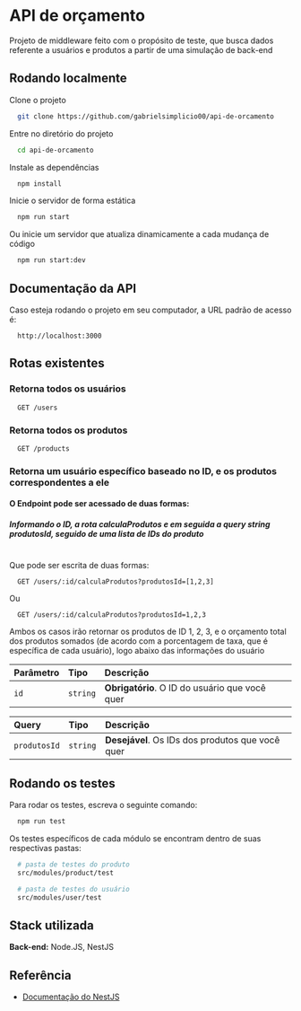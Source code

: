 
# API de orçamento

Projeto de middleware feito com o propósito de teste, que busca dados referente a usuários e produtos a partir de uma simulação de back-end
## Rodando localmente

Clone o projeto

```bash
  git clone https://github.com/gabrielsimplicio00/api-de-orcamento
```

Entre no diretório do projeto

```bash
  cd api-de-orcamento
```

Instale as dependências

```bash
  npm install
```

Inicie o servidor de forma estática

```bash
  npm run start
```

Ou inicie um servidor que atualiza dinamicamente a cada mudança de código

```bash
  npm run start:dev
```

## Documentação da API

Caso esteja rodando o projeto em seu computador, a URL padrão de acesso é:

```http
  http://localhost:3000
```

## Rotas existentes

### Retorna todos os usuários

```http
  GET /users
```

### Retorna todos os produtos

```http
  GET /products
```

### Retorna um usuário específico baseado no ID, e os produtos correspondentes a ele

#### O Endpoint pode ser acessado de duas formas:

##### Informando o ID, a rota calculaProdutos e em seguida a query string produtosId, seguido de uma lista de IDs do produto     
#

Que pode ser escrita de duas formas:

```http
  GET /users/:id/calculaProdutos?produtosId=[1,2,3]
```

Ou

```http
  GET /users/:id/calculaProdutos?produtosId=1,2,3
```

Ambos os casos irão retornar os produtos de ID 1, 2, 3, e o orçamento total dos produtos somados (de acordo com a porcentagem de taxa, que é específica de cada usuário), logo abaixo das informações do usuário

| Parâmetro   | Tipo       | Descrição                                   |
| :---------- | :--------- | :------------------------------------------ |
| `id`      | `string` | **Obrigatório**. O ID do usuário que você quer |

| Query   | Tipo       | Descrição                                   |
| :---------- | :--------- | :------------------------------------------ |
| `produtosId`      | `string` | **Desejável**. Os IDs dos produtos que você quer |


## Rodando os testes

Para rodar os testes, escreva o seguinte comando:

```bash
  npm run test
```

Os testes específicos de cada módulo se encontram dentro de suas respectivas pastas:

```bash
  # pasta de testes do produto
  src/modules/product/test

  # pasta de testes do usuário
  src/modules/user/test
```


## Stack utilizada

**Back-end:** Node.JS, NestJS


## Referência

 - [Documentação do NestJS](https://docs.nestjs.com/)

